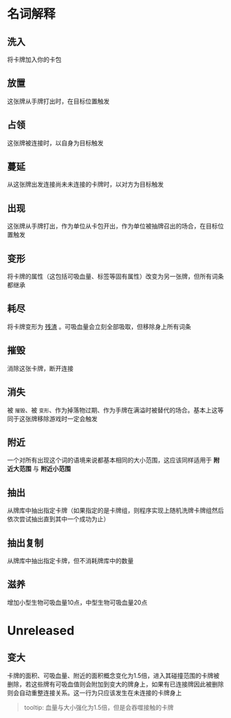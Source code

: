 # 名词解释

## 洗入

将卡牌加入你的卡包

## 放置

这张牌从手牌打出时，在目标位置触发

## 占领

这张牌被连接时，以自身为目标触发

## 蔓延

从这张牌出发连接尚未未连接的卡牌时，以对方为目标触发

## 出现

这张牌从手牌打出，作为单位从卡包开出，作为单位被抽牌召出的场合，在目标位置触发

## 变形

将卡牌的属性（这包括可吸血量、标签等固有属性）改变为另一张牌，但所有词条都继承

## 耗尽

将卡牌变形为 [残渣](卡牌/残渣.md) 。可吸血量会立刻全部吸取，但移除身上所有词条

## 摧毁

消除这张卡牌，断开连接

## 消失

被 `摧毁`、被 `变形`、作为掉落物过期、作为手牌在满溢时被替代的场合。基本上这等同于这张牌移除游戏时一定会触发

## 附近

一个对所有出现这个词的语境来说都基本相同的大小范围，这应该同样适用于 **附近大范围** 与 **附近小范围**

## 抽出

从牌库中抽出指定卡牌（如果指定的是卡牌组，则程序实现上随机洗牌卡牌组然后依次尝试抽出直到其中一个成功为止）

## 抽出复制

从牌库中抽出指定卡牌，但不消耗牌库中的数量

## 滋养

增加小型生物可吸血量10点，中型生物可吸血量20点

# Unreleased

## 变大

卡牌的面积、可吸血量、附近的面积概念变化为1.5倍，进入其碰撞范围的卡牌被删除，若这些牌有可吸血值则会附加到变大的牌身上，如果有已连接牌因此被删除则会自动重整连接关系。这一行为只应该发生在未连接的卡牌身上

> tooltip: 血量与大小强化为1.5倍，但是会吞噬接触的卡牌
